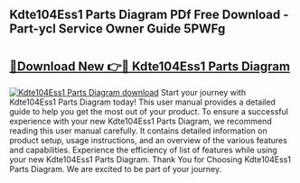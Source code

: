 ## Kdte104Ess1 Parts Diagram PDf Free Download - Part-ycl Service Owner Guide 5PWFg

# <h2><a href="http://dfmyva.blite.top/?on=Kdte104Ess1+Parts+Diagram">🔗Download New 👉🔴 Kdte104Ess1 Parts Diagram</a></h2>

[![Kdte104Ess1 Parts Diagram download](https://i.imgur.com/lujVjoI.png)](http://dfmyva.blite.top/?on=Kdte104Ess1+Parts+Diagram)
Start your journey with Kdte104Ess1 Parts Diagram today! This user manual provides a detailed guide to help you get the most out of your product. To ensure a successful experience with your new Kdte104Ess1 Parts Diagram, we recommend reading this user manual carefully. It contains detailed information on product setup, usage instructions, and an overview of the various features and capabilities. Experience the efficiency of list of features while using your new Kdte104Ess1 Parts Diagram. Thank You for Choosing Kdte104Ess1 Parts Diagram. We are excited to be part of your journey.
